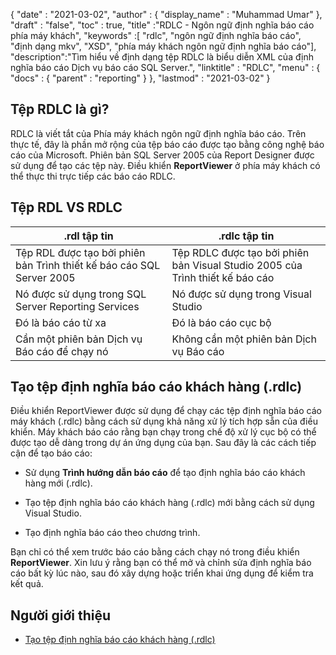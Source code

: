{
  "date" : "2021-03-02",
  "author" : {
    "display_name" : "Muhammad Umar"
},
  "draft" : "false",
  "toc" : true,
  "title" :"RDLC - Ngôn ngữ định nghĩa báo cáo phía máy khách",
  "keywords" :[ "rdlc", "ngôn ngữ định nghĩa báo cáo", "định dạng mkv", "XSD", "phía máy khách ngôn ngữ định nghĩa báo cáo"],
  "description":"Tìm hiểu về định dạng tệp RDLC là biểu diễn XML của định nghĩa báo cáo Dịch vụ báo cáo SQL Server.",
  "linktitle" : "RDLC",
  "menu" : {
    "docs" : {
      "parent" : "reporting"
}
},
  "lastmod" : "2021-03-02"
}

## Tệp RDLC là gì? ##

RDLC là viết tắt của Phía máy khách ngôn ngữ định nghĩa báo cáo. Trên thực tế, đây là phần mở rộng của tệp báo cáo được tạo bằng công nghệ báo cáo của Microsoft. Phiên bản SQL Server 2005 của Report Designer được sử dụng để tạo các tệp này. Điều khiển **ReportViewer** ở phía máy khách có thể thực thi trực tiếp các báo cáo RDLC.

## Tệp RDL VS RDLC
|.rdl tập tin |.rdlc tập tin|
---|---|
|Tệp RDL được tạo bởi phiên bản Trình thiết kế báo cáo SQL Server 2005|Tệp RDLC được tạo bởi phiên bản Visual Studio 2005 của Trình thiết kế báo cáo|
|Nó được sử dụng trong SQL Server Reporting Services|Nó được sử dụng trong Visual Studio|
|Đó là báo cáo từ xa|Đó là báo cáo cục bộ|
|Cần một phiên bản Dịch vụ Báo cáo để chạy nó|Không cần một phiên bản Dịch vụ Báo cáo|

## Tạo tệp định nghĩa báo cáo khách hàng (.rdlc)
Điều khiển ReportViewer được sử dụng để chạy các tệp định nghĩa báo cáo máy khách (.rdlc) bằng cách sử dụng khả năng xử lý tích hợp sẵn của điều khiển. Máy khách báo cáo rằng bạn chạy trong chế độ xử lý cục bộ có thể được tạo dễ dàng trong dự án ứng dụng của bạn. Sau đây là các cách tiếp cận để tạo báo cáo:

- Sử dụng **Trình hướng dẫn báo cáo** để tạo định nghĩa báo cáo khách hàng mới (.rdlc).

- Tạo tệp định nghĩa báo cáo khách hàng (.rdlc) mới bằng cách sử dụng Visual Studio.

- Tạo định nghĩa báo cáo theo chương trình.


Bạn chỉ có thể xem trước báo cáo bằng cách chạy nó trong điều khiển **ReportViewer**. Xin lưu ý rằng bạn có thể mở và chỉnh sửa định nghĩa báo cáo bất kỳ lúc nào, sau đó xây dựng hoặc triển khai ứng dụng để kiểm tra kết quả.

## Người giới thiệu ##

- [Tạo tệp định nghĩa báo cáo khách hàng (.rdlc)](https://learn.microsoft.com/en-us/previous-versions/visualstudio/visual-studio-2010/ms252067(v=vs.100))


